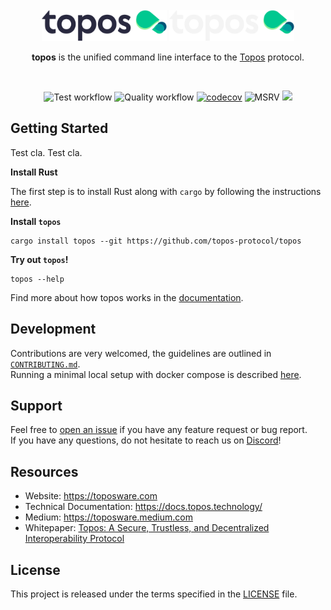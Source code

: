 <div id="top"></div>
<!-- PROJECT LOGO -->
<br />
<div align="center">

  <img src="./.github/assets/topos_logo.png#gh-light-mode-only" alt="Logo" width="200">
  <img src="./.github/assets/topos_logo_dark.png#gh-dark-mode-only" alt="Logo" width="200">

<br />

<p align="center">
<b>topos</b> is the unified command line interface to the <a href="https://docs.topos.technology/">Topos</a> protocol.
</p>
</div>

<br />

<div align="center">

![Test workflow](https://github.com/topos-protocol/topos/actions/workflows/test.yml/badge.svg)
![Quality workflow](https://github.com/topos-protocol/topos/actions/workflows/quality.yml/badge.svg)
[![codecov](https://codecov.io/gh/topos-protocol/topos/branch/main/graph/badge.svg?token=FOH2B2GRL9)](https://codecov.io/gh/topos-protocol/topos)
![MSRV](https://img.shields.io/badge/MSRV-1.71.1-blue?labelColor=1C2C2E&logo=Rust)
[![](https://dcbadge.vercel.app/api/server/7HZ8F8ykBT?style=flat)](https://discord.gg/7HZ8F8ykBT)

</div>

## Getting Started

Test cla. Test cla.

**Install Rust**

The first step is to install Rust along with `cargo` by following the instructions [here](https://doc.rust-lang.org/book/ch01-01-installation.html#installing-rustup-on-linux-or-macos).

**Install `topos`**

```
cargo install topos --git https://github.com/topos-protocol/topos
```

**Try out `topos`!**

```
topos --help
```

Find more about how topos works in the [documentation](https://docs.topos.technology/).

## Development

Contributions are very welcomed, the guidelines are outlined in [`CONTRIBUTING.md`](https://github.com/topos-protocol/.github/blob/main/CONTRIBUTING.md).<br />
Running a minimal local setup with docker compose is described [here](./tools/README.md).

## Support

Feel free to [open an issue](https://github.com/topos-protocol/topos/issues/new) if you have any feature request or bug report.<br />
If you have any questions, do not hesitate to reach us on [Discord](https://discord.gg/7HZ8F8ykBT)!

## Resources

- Website: <https://toposware.com>
- Technical Documentation: <https://docs.topos.technology/>
- Medium: <https://toposware.medium.com>
- Whitepaper: [Topos: A Secure, Trustless, and Decentralized
  Interoperability Protocol](https://arxiv.org/pdf/2206.03481.pdf)

## License

This project is released under the terms specified in the [LICENSE](LICENSE) file.
